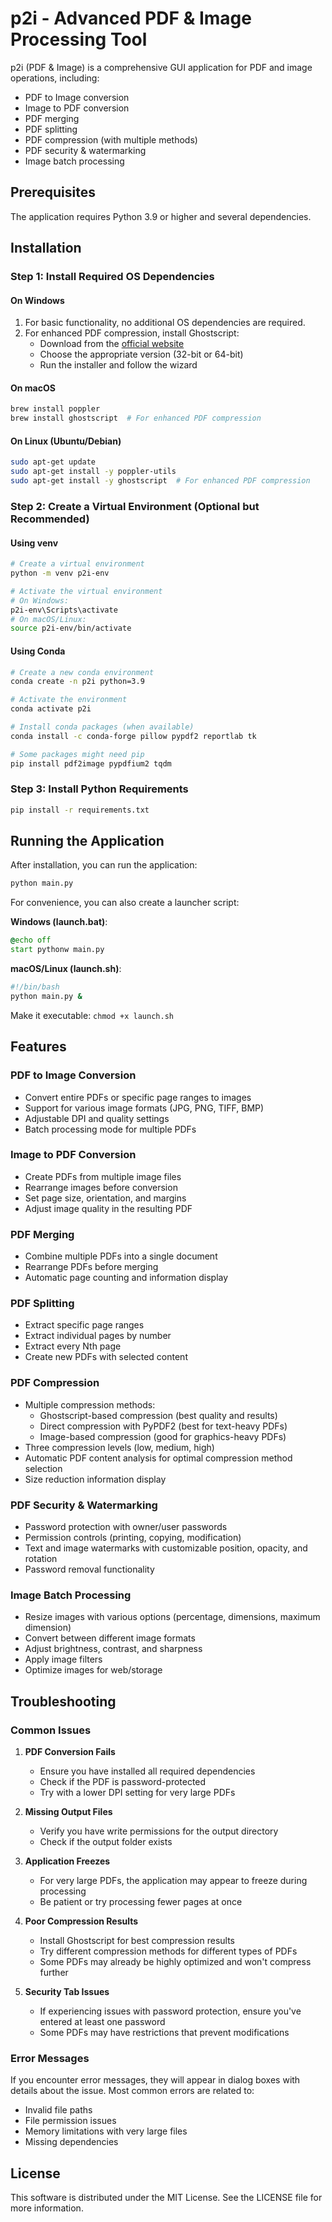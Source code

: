 # p2i - Advanced PDF & Image Processing Tool

p2i (PDF & Image) is a comprehensive GUI application for PDF and image operations, including:
- PDF to Image conversion
- Image to PDF conversion
- PDF merging
- PDF splitting
- PDF compression (with multiple methods)
- PDF security & watermarking
- Image batch processing

## Prerequisites

The application requires Python 3.9 or higher and several dependencies.

## Installation

### Step 1: Install Required OS Dependencies

#### On Windows
1. For basic functionality, no additional OS dependencies are required.
2. For enhanced PDF compression, install Ghostscript:
   - Download from the [official website](https://www.ghostscript.com/releases/gsdnld.html)
   - Choose the appropriate version (32-bit or 64-bit)
   - Run the installer and follow the wizard

#### On macOS
```bash
brew install poppler
brew install ghostscript  # For enhanced PDF compression
```

#### On Linux (Ubuntu/Debian)
```bash
sudo apt-get update
sudo apt-get install -y poppler-utils
sudo apt-get install -y ghostscript  # For enhanced PDF compression
```

### Step 2: Create a Virtual Environment (Optional but Recommended)

#### Using venv

```bash
# Create a virtual environment
python -m venv p2i-env

# Activate the virtual environment
# On Windows:
p2i-env\Scripts\activate
# On macOS/Linux:
source p2i-env/bin/activate
```

#### Using Conda

```bash
# Create a new conda environment
conda create -n p2i python=3.9

# Activate the environment
conda activate p2i

# Install conda packages (when available)
conda install -c conda-forge pillow pypdf2 reportlab tk

# Some packages might need pip
pip install pdf2image pypdfium2 tqdm
```

### Step 3: Install Python Requirements

```bash
pip install -r requirements.txt
```

## Running the Application

After installation, you can run the application:

```bash
python main.py
```

For convenience, you can also create a launcher script:

**Windows (launch.bat)**:
```bat
@echo off
start pythonw main.py
```

**macOS/Linux (launch.sh)**:
```bash
#!/bin/bash
python main.py &
```
Make it executable: `chmod +x launch.sh`

## Features

### PDF to Image Conversion
- Convert entire PDFs or specific page ranges to images
- Support for various image formats (JPG, PNG, TIFF, BMP)
- Adjustable DPI and quality settings
- Batch processing mode for multiple PDFs

### Image to PDF Conversion
- Create PDFs from multiple image files
- Rearrange images before conversion
- Set page size, orientation, and margins
- Adjust image quality in the resulting PDF

### PDF Merging
- Combine multiple PDFs into a single document
- Rearrange PDFs before merging
- Automatic page counting and information display

### PDF Splitting
- Extract specific page ranges
- Extract individual pages by number
- Extract every Nth page
- Create new PDFs with selected content

### PDF Compression
- Multiple compression methods:
  - Ghostscript-based compression (best quality and results)
  - Direct compression with PyPDF2 (best for text-heavy PDFs)
  - Image-based compression (good for graphics-heavy PDFs)
- Three compression levels (low, medium, high)
- Automatic PDF content analysis for optimal compression method selection
- Size reduction information display

### PDF Security & Watermarking
- Password protection with owner/user passwords
- Permission controls (printing, copying, modification)
- Text and image watermarks with customizable position, opacity, and rotation
- Password removal functionality

### Image Batch Processing
- Resize images with various options (percentage, dimensions, maximum dimension)
- Convert between different image formats
- Adjust brightness, contrast, and sharpness
- Apply image filters
- Optimize images for web/storage

## Troubleshooting

### Common Issues

1. **PDF Conversion Fails**
   - Ensure you have installed all required dependencies
   - Check if the PDF is password-protected
   - Try with a lower DPI setting for very large PDFs

2. **Missing Output Files**
   - Verify you have write permissions for the output directory
   - Check if the output folder exists

3. **Application Freezes**
   - For very large PDFs, the application may appear to freeze during processing
   - Be patient or try processing fewer pages at once

4. **Poor Compression Results**
   - Install Ghostscript for best compression results
   - Try different compression methods for different types of PDFs
   - Some PDFs may already be highly optimized and won't compress further

5. **Security Tab Issues**
   - If experiencing issues with password protection, ensure you've entered at least one password
   - Some PDFs may have restrictions that prevent modifications

### Error Messages

If you encounter error messages, they will appear in dialog boxes with details about the issue. Most common errors are related to:
- Invalid file paths
- File permission issues
- Memory limitations with very large files
- Missing dependencies

## License

This software is distributed under the MIT License. See the LICENSE file for more information.